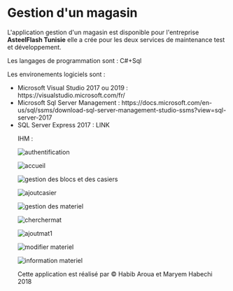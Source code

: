 # Gestion d'un magasin

L'application gestion d'un magasin est disponible pour l'entreprise <b>AsteelFlash Tunisie</b> elle a crée pour les deux services de maintenance test et développement.

Les langages de programmation sont :
C#+Sql

Les environements logiciels sont :
<ul>
  <li>Microsoft Visual Studio 2017 ou 2019 : https://visualstudio.microsoft.com/fr/</li>
  <li>Microsoft Sql Server Management : https://docs.microsoft.com/en-us/sql/ssms/download-sql-server-management-studio-ssms?view=sql-server-2017</li>
  <li>SQL Server Express 2017 : LINK  </li>

IHM :

![authentification](https://user-images.githubusercontent.com/20991604/45932955-987d5280-bf7c-11e8-88d5-0112701768b9.png)

![accueil](https://user-images.githubusercontent.com/20991604/45932996-4be64700-bf7d-11e8-8f26-834d687cceba.png)

![gestion des blocs et des casiers](https://user-images.githubusercontent.com/20991604/45933009-83ed8a00-bf7d-11e8-8527-76641343d4d4.png)

![ajoutcasier](https://user-images.githubusercontent.com/20991604/45933030-ab445700-bf7d-11e8-8f51-c47e793b53c7.png)

![gestion des materiel](https://user-images.githubusercontent.com/20991604/45933043-d7f86e80-bf7d-11e8-9378-5501909d1a1d.png)

![cherchermat](https://user-images.githubusercontent.com/20991604/45933077-42a9aa00-bf7e-11e8-867a-93d3d356c2a4.png)

![ajoutmat1](https://user-images.githubusercontent.com/20991604/45933049-ee062f00-bf7d-11e8-97d1-a0636d763753.png)

![modifier materiel](https://user-images.githubusercontent.com/20991604/45933066-1130de80-bf7e-11e8-82d2-8ed796ab5536.png)

![information materiel](https://user-images.githubusercontent.com/20991604/45933073-29a0f900-bf7e-11e8-8254-b9178c108c4a.png)




Cette application est réalisé par 
© Habib Aroua et Maryem Habechi 2018

